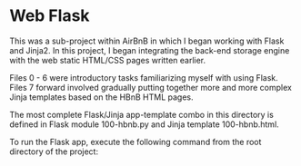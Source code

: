 # Web Flask
This was a sub-project within AirBnB in which I began working with Flask and Jinja2. In this project, I began integrating the back-end storage engine with the web static HTML/CSS pages written earlier.

Files 0 - 6 were introductory tasks familiarizing myself with using Flask. Files 7 forward involved gradually putting together more and more complex Jinja templates based on the HBnB HTML pages.

The most complete Flask/Jinja app-template combo in this directory is defined in Flask module 100-hbnb.py and Jinja template 100-hbnb.html.

To run the Flask app, execute the following command from the root directory of the project:
